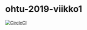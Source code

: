 # ohtu-2019-viikko1

[![CircleCI](https://circleci.com/gh/mhaapakangas/ohtu-2019-viikko1.svg?style=svg)](https://circleci.com/gh/mhaapakangas/ohtu-2019-viikko1)
